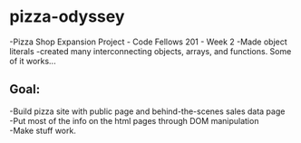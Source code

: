 # pizza-odyssey
-Pizza Shop Expansion Project - Code Fellows 201 - Week 2
-Made object literals
-created many interconnecting objects, arrays, and functions. Some of it works...  
## Goal:  
-Build pizza site with public page and behind-the-scenes sales data page  
-Put most of the info on the html pages through DOM manipulation  
-Make stuff work.
